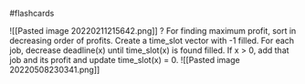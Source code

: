 #flashcards 

![[Pasted image 20220211215642.png]]
?
For finding maximum profit, sort in decreasing order of profits. Create a time_slot vector with -1 filled. For each job, decrease deadline(x) until time_slot(x) is found filled. If x > 0, add that job and its profit and update time_slot(x) = 0.
![[Pasted image 20220508230341.png]]